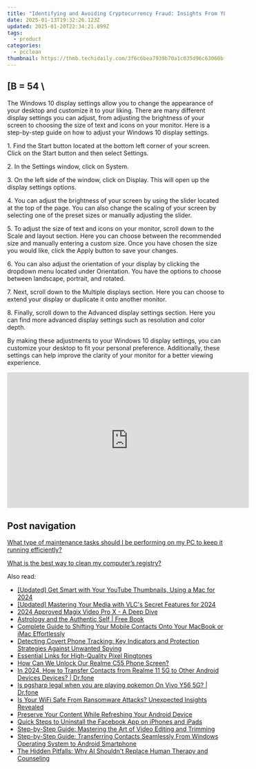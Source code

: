 ```yaml
---
title: "Identifying and Avoiding Cryptocurrency Fraud: Insights From YL Computing's Expertise"
date: 2025-01-13T19:32:26.123Z
updated: 2025-01-20T22:34:21.899Z
tags:
  - product
categories:
  - pcclean
thumbnail: https://thmb.techidaily.com/3f6c6bea7939b70a1c035d96c63060bf36a01be87fa819f994489367d6bd8b9a.jpg
---
```


## \[B = 54 \

The Windows 10 display settings allow you to change the appearance of your desktop and customize it to your liking. There are many different display settings you can adjust, from adjusting the brightness of your screen to choosing the size of text and icons on your monitor. Here is a step-by-step guide on how to adjust your Windows 10 display settings. 

1\. Find the Start button located at the bottom left corner of your screen. Click on the Start button and then select Settings.

2\. In the Settings window, click on System.

3\. On the left side of the window, click on Display. This will open up the display settings options. 

4\. You can adjust the brightness of your screen by using the slider located at the top of the page. You can also change the scaling of your screen by selecting one of the preset sizes or manually adjusting the slider.

5\. To adjust the size of text and icons on your monitor, scroll down to the Scale and layout section. Here you can choose between the recommended size and manually entering a custom size. Once you have chosen the size you would like, click the Apply button to save your changes.

6\. You can also adjust the orientation of your display by clicking the dropdown menu located under Orientation. You have the options to choose between landscape, portrait, and rotated.

7\. Next, scroll down to the Multiple displays section. Here you can choose to extend your display or duplicate it onto another monitor.

8\. Finally, scroll down to the Advanced display settings section. Here you can find more advanced display settings such as resolution and color depth. 

By making these adjustments to your Windows 10 display settings, you can customize your desktop to fit your personal preference. Additionally, these settings can help improve the clarity of your monitor for a better viewing experience.

<!-- affiliate ads begin -->
<iframe width="560" height="315" src="https://www.youtube.com/embed/vQbNyknjJJ8?si=RGVIEWLdPbvRC_r6" title="YouTube video player" frameborder="0" allow="accelerometer; autoplay; clipboard-write; encrypted-media; gyroscope; picture-in-picture; web-share" referrerpolicy="strict-origin-when-cross-origin" allowfullscreen></iframe>
<!-- affiliate ads end -->

## Post navigation

[What type of maintenance tasks should I be performing on my PC to keep it running efficiently?](https://tools.techidaily.com/pcclean/products/)

[What is the best way to clean my computer’s registry?](https://tools.techidaily.com/pcclean/products/)

<ins class="adsbygoogle"
     style="display:block"
     data-ad-format="autorelaxed"
     data-ad-client="ca-pub-7571918770474297"
     data-ad-slot="1223367746"></ins>

<ins class="adsbygoogle"
     style="display:block"
     data-ad-client="ca-pub-7571918770474297"
     data-ad-slot="8358498916"
     data-ad-format="auto"
     data-full-width-responsive="true"></ins>

<span class="atpl-alsoreadstyle">Also read:</span>
<div><ul>
<li><a href="https://eaxpv-info.techidaily.com/updated-get-smart-with-your-youtube-thumbnails-using-a-mac-for-2024/"><u>[Updated] Get Smart with Your YouTube Thumbnails, Using a Mac for 2024</u></a></li>
<li><a href="https://fox-boxes.techidaily.com/updated-mastering-your-media-with-vlcs-secret-features-for-2024/"><u>[Updated] Mastering Your Media with VLC's Secret Features for 2024</u></a></li>
<li><a href="https://extra-skills.techidaily.com/2024-approved-magix-video-pro-x-a-deep-dive/"><u>2024 Approved Magix Video Pro X - A Deep Dive</u></a></li>
<li><a href="https://novels-ebooks.techidaily.com/1124166-9780892545636-astrology-and-the-authentic-self/"><u>Astrology and the Authentic Self | Free Book</u></a></li>
<li><a href="https://win-exclusive.techidaily.com/complete-guide-to-shifting-your-mobile-contacts-onto-your-macbook-or-imac-effortlessly/"><u>Complete Guide to Shifting Your Mobile Contacts Onto Your MacBook or iMac Effortlessly</u></a></li>
<li><a href="https://win-exclusive.techidaily.com/detecting-covert-phone-tracking-key-indicators-and-protection-strategies-against-unwanted-spying/"><u>Detecting Covert Phone Tracking: Key Indicators and Protection Strategies Against Unwanted Spying</u></a></li>
<li><a href="https://extra-information.techidaily.com/essential-links-for-high-quality-pixel-ringtones/"><u>Essential Links for High-Quality Pixel Ringtones</u></a></li>
<li><a href="https://easy-unlock-android.techidaily.com/how-can-we-unlock-our-realme-c55-phone-screen-by-drfone-android/"><u>How Can We Unlock Our Realme C55 Phone Screen?</u></a></li>
<li><a href="https://android-transfer.techidaily.com/in-2024-how-to-transfer-contacts-from-realme-11-5g-to-other-android-devices-devices-drfone-by-drfone-transfer-from-android-transfer-from-android/"><u>In 2024, How to Transfer Contacts from Realme 11 5G to Other Android Devices Devices? | Dr.fone</u></a></li>
<li><a href="https://fake-location.techidaily.com/is-pgsharp-legal-when-you-are-playing-pokemon-on-vivo-y56-5g-drfone-by-drfone-virtual-android/"><u>Is pgsharp legal when you are playing pokemon On Vivo Y56 5G? | Dr.fone</u></a></li>
<li><a href="https://win-exclusive.techidaily.com/is-your-wifi-safe-from-ransomware-attacks-unexpected-insights-revealed/"><u>Is Your WiFi Safe From Ransomware Attacks? Unexpected Insights Revealed</u></a></li>
<li><a href="https://win-exclusive.techidaily.com/preserve-your-content-while-refreshing-your-android-device/"><u>Preserve Your Content While Refreshing Your Android Device</u></a></li>
<li><a href="https://win-exclusive.techidaily.com/quick-steps-to-uninstall-the-facebook-app-on-iphones-and-ipads/"><u>Quick Steps to Uninstall the Facebook App on iPhones and iPads</u></a></li>
<li><a href="https://win-exclusive.techidaily.com/step-by-step-guide-mastering-the-art-of-video-editing-and-trimming/"><u>Step-by-Step Guide: Mastering the Art of Video Editing and Trimming</u></a></li>
<li><a href="https://win-exclusive.techidaily.com/step-by-step-guide-transferring-contacts-seamlessly-from-windows-operating-system-to-android-smartphone/"><u>Step-by-Step Guide: Transferring Contacts Seamlessly From Windows Operating System to Android Smartphone</u></a></li>
<li><a href="https://tech-hub.techidaily.com/the-hidden-pitfalls-why-ai-shouldnt-replace-human-therapy-and-counseling/"><u>The Hidden Pitfalls: Why AI Shouldn't Replace Human Therapy and Counseling</u></a></li>
</ul></div>

